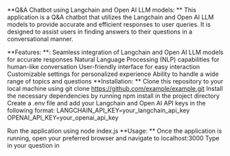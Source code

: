 **Q&A Chatbot using Langchain and Open AI LLM models: **
This application is a Q&A chatbot that utilizes the Langchain and Open AI LLM models to provide accurate and efficient responses to user queries. It is designed to assist users in finding answers to their questions in a conversational manner.

**Features: **:
Seamless integration of Langchain and Open AI LLM models for accurate responses
Natural Language Processing (NLP) capabilities for human-like conversation
User-friendly interface for easy interaction
Customizable settings for personalized experience
Ability to handle a wide range of topics and questions
**Installation: **
Clone this repository to your local machine using git clone https://github.com/example/example.git
Install the necessary dependencies by running npm install in the project directory
Create a .env file and add your Langchain and Open AI API keys in the following format:
LANGCHAIN_API_KEY=your_langchain_api_key
OPENAI_API_KEY=your_openai_api_key

Run the application using node index.js
**Usage: **
Once the application is running, open your preferred browser and navigate to localhost:3000
Type in your question in
